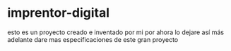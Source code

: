 # imprentor-digital
esto es un proyecto creado e inventado por mi por ahora lo dejare así más adelante dare mas especificaciones de este gran proyecto
